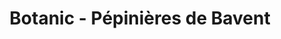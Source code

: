 ---
title: "Botanic - Pépinières de Bavent"
url: /louvigny/botanic-pepinieres-de-bavent/
shop: centre de jardinage
---